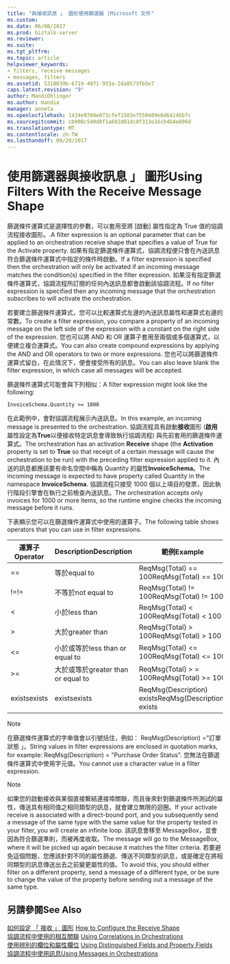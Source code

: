 ```yaml
---
title: "與接收訊息 」 圖形使用篩選器 |Microsoft 文件"
ms.custom: 
ms.date: 06/08/2017
ms.prod: biztalk-server
ms.reviewer: 
ms.suite: 
ms.tgt_pltfrm: 
ms.topic: article
helpviewer_keywords:
- filters, receive messages
- messages, filters
ms.assetid: 5310039b-6719-4971-933a-2da0573fb5e7
caps.latest.revision: "9"
author: MandiOhlinger
ms.author: mandia
manager: anneta
ms.openlocfilehash: 1434e9704e073cfef1503ef550409e6d6414bb7c
ms.sourcegitcommit: cb908c540d8f1a692d01dc8f313e16cb4b4e696d
ms.translationtype: MT
ms.contentlocale: zh-TW
ms.lasthandoff: 09/20/2017
---
```

# <a name="using-filters-with-the-receive-message-shape"></a><span data-ttu-id="6d66c-102">使用篩選器與接收訊息 」 圖形</span><span class="sxs-lookup"><span data-stu-id="6d66c-102">Using Filters With the Receive Message Shape</span></span>
<span data-ttu-id="6d66c-103">篩選條件運算式是選擇性的參數，可以套用至將 [啟動] 屬性指定為 True 值的協調流程接收圖形。.</span><span class="sxs-lookup"><span data-stu-id="6d66c-103">A filter expression is an optional parameter that can be applied to an orchestration receive shape that specifies a value of True for the Activate property.</span></span> <span data-ttu-id="6d66c-104">如果有指定篩選條件運算式，協調流程便只會在內送訊息符合篩選條件運算式中指定的條件時啟動。</span><span class="sxs-lookup"><span data-stu-id="6d66c-104">If a filter expression is specified then the orchestration will only be activated if an incoming message matches the condition(s) specified in the filter expression.</span></span> <span data-ttu-id="6d66c-105">如果沒有指定篩選條件運算式，協調流程所訂閱的任何內送訊息都會啟動該協調流程。</span><span class="sxs-lookup"><span data-stu-id="6d66c-105">If no filter expression is specified then any incoming message that the orchestration subscribes to will activate the orchestration.</span></span>  
  
 <span data-ttu-id="6d66c-106">若要建立篩選條件運算式，您可以比較運算式左邊的內送訊息屬性和運算式右邊的常數。</span><span class="sxs-lookup"><span data-stu-id="6d66c-106">To create a filter expression, you compare a property of an incoming message on the left side of the expression with a constant on the right side of the expression.</span></span> <span data-ttu-id="6d66c-107">您也可以將 AND 和 OR 運算子套用至兩個或多個運算式，以便建立複合運算式。</span><span class="sxs-lookup"><span data-stu-id="6d66c-107">You can also create compound expressions by applying the AND and OR operators to two or more expressions.</span></span> <span data-ttu-id="6d66c-108">您也可以將篩選條件運算式留白，在此情況下，便會接受所有的訊息。</span><span class="sxs-lookup"><span data-stu-id="6d66c-108">You can also leave blank the filter expression, in which case all messages will be accepted.</span></span>  
  
 <span data-ttu-id="6d66c-109">篩選條件運算式可能會與下列相似：</span><span class="sxs-lookup"><span data-stu-id="6d66c-109">A filter expression might look like the following:</span></span>  
  
```  
InvoiceSchema.Quantity >= 1000  
```  
  
 <span data-ttu-id="6d66c-110">在此範例中，會對協調流程展示內送訊息。</span><span class="sxs-lookup"><span data-stu-id="6d66c-110">In this example, an incoming message is presented to the orchestration.</span></span> <span data-ttu-id="6d66c-111">協調流程具有啟動**接收**圖形 (**啟用**屬性設定為**True**以便接收特定訊息會導致執行協調流程) 與先前套用的篩選條件運算式。</span><span class="sxs-lookup"><span data-stu-id="6d66c-111">The orchestration has an activation **Receive** shape (the **Activation** property is set to **True** so that receipt of a certain message will cause the orchestration to be run) with the preceding filter expression applied to it.</span></span> <span data-ttu-id="6d66c-112">內送的訊息都應該要有命名空間中稱為 Quantity 的屬性**InvoiceSchema**。</span><span class="sxs-lookup"><span data-stu-id="6d66c-112">The incoming message is expected to have property called Quantity in the namespace **InvoiceSchema**.</span></span> <span data-ttu-id="6d66c-113">協調流程只接受 1000 個以上項目的發票，因此執行階段引擎會在執行之前檢查內送訊息。</span><span class="sxs-lookup"><span data-stu-id="6d66c-113">The orchestration accepts only invoices for 1000 or more items, so the runtime engine checks the incoming message before it runs.</span></span>  
  
 <span data-ttu-id="6d66c-114">下表顯示您可以在篩選條件運算式中使用的運算子。</span><span class="sxs-lookup"><span data-stu-id="6d66c-114">The following table shows operators that you can use in filter expressions.</span></span>  
  
|<span data-ttu-id="6d66c-115">運算子</span><span class="sxs-lookup"><span data-stu-id="6d66c-115">Operator</span></span>|<span data-ttu-id="6d66c-116">Description</span><span class="sxs-lookup"><span data-stu-id="6d66c-116">Description</span></span>|<span data-ttu-id="6d66c-117">範例</span><span class="sxs-lookup"><span data-stu-id="6d66c-117">Example</span></span>|  
|--------------|-----------------|-------------|  
|==|<span data-ttu-id="6d66c-118">等於</span><span class="sxs-lookup"><span data-stu-id="6d66c-118">equal to</span></span>|<span data-ttu-id="6d66c-119">ReqMsg(Total) == 100</span><span class="sxs-lookup"><span data-stu-id="6d66c-119">ReqMsg(Total) == 100</span></span>|  
|<span data-ttu-id="6d66c-120">!=</span><span class="sxs-lookup"><span data-stu-id="6d66c-120">!=</span></span>|<span data-ttu-id="6d66c-121">不等於</span><span class="sxs-lookup"><span data-stu-id="6d66c-121">not equal to</span></span>|<span data-ttu-id="6d66c-122">ReqMsg(Total) != 100</span><span class="sxs-lookup"><span data-stu-id="6d66c-122">ReqMsg(Total) != 100</span></span>|  
|<|<span data-ttu-id="6d66c-123">小於</span><span class="sxs-lookup"><span data-stu-id="6d66c-123">less than</span></span>|<span data-ttu-id="6d66c-124">ReqMsg(Total) \< 100</span><span class="sxs-lookup"><span data-stu-id="6d66c-124">ReqMsg(Total) \< 100</span></span>|  
|>|<span data-ttu-id="6d66c-125">大於</span><span class="sxs-lookup"><span data-stu-id="6d66c-125">greater than</span></span>|<span data-ttu-id="6d66c-126">ReqMsg(Total) > 100</span><span class="sxs-lookup"><span data-stu-id="6d66c-126">ReqMsg(Total) > 100</span></span>|  
|<=|<span data-ttu-id="6d66c-127">小於或等於</span><span class="sxs-lookup"><span data-stu-id="6d66c-127">less than or equal to</span></span>|<span data-ttu-id="6d66c-128">ReqMsg(Total) \<= 100</span><span class="sxs-lookup"><span data-stu-id="6d66c-128">ReqMsg(Total) \<= 100</span></span>|  
|>=|<span data-ttu-id="6d66c-129">大於或等於</span><span class="sxs-lookup"><span data-stu-id="6d66c-129">greater than or equal to</span></span>|<span data-ttu-id="6d66c-130">ReqMsg(Total) > = 100</span><span class="sxs-lookup"><span data-stu-id="6d66c-130">ReqMsg(Total) >= 100</span></span>|  
|<span data-ttu-id="6d66c-131">exists</span><span class="sxs-lookup"><span data-stu-id="6d66c-131">exists</span></span>|<span data-ttu-id="6d66c-132">exists</span><span class="sxs-lookup"><span data-stu-id="6d66c-132">exists</span></span>|<span data-ttu-id="6d66c-133">ReqMsg(Description) exists</span><span class="sxs-lookup"><span data-stu-id="6d66c-133">ReqMsg(Description) exists</span></span>|  
  
> [!NOTE]
>  <span data-ttu-id="6d66c-134">在篩選條件運算式的字串值會以引號括住，例如： ReqMsg(Description) ="訂單狀態 」。</span><span class="sxs-lookup"><span data-stu-id="6d66c-134">String values in filter expressions are enclosed in quotation marks, for example: ReqMsg(Description) = "Purchase Order Status".</span></span> <span data-ttu-id="6d66c-135">您無法在篩選條件運算式中使用字元值。</span><span class="sxs-lookup"><span data-stu-id="6d66c-135">You cannot use a character value in a filter expression.</span></span>  
  
> [!NOTE]
>  <span data-ttu-id="6d66c-136">如果您的啟動接收與某個直接繫結連接埠關聯，而且後來針對篩選條件所測試的屬性，傳送具有相同值之相同類型的訊息，就會建立無限的迴圈。</span><span class="sxs-lookup"><span data-stu-id="6d66c-136">If your activate receive is associated with a direct-bound port, and you subsequently send a message of the same type with the same value for the property tested in your filter, you will create an infinite loop.</span></span> <span data-ttu-id="6d66c-137">該訊息會移至 MessageBox，並會因為符合篩選準則，而被再度收取。</span><span class="sxs-lookup"><span data-stu-id="6d66c-137">The message will go to the MessageBox, where it will be picked up again because it matches the filter criteria.</span></span> <span data-ttu-id="6d66c-138">若要避免這個問題，您應該針對不同的屬性篩選、傳送不同類型的訊息，或是確定在將相同類型的訊息傳送出去之前變更屬性的值。</span><span class="sxs-lookup"><span data-stu-id="6d66c-138">To avoid this, you should either filter on a different property, send a message of a different type, or be sure to change the value of the property before sending out a message of the same type.</span></span>  
  
## <a name="see-also"></a><span data-ttu-id="6d66c-139">另請參閱</span><span class="sxs-lookup"><span data-stu-id="6d66c-139">See Also</span></span>  
 <span data-ttu-id="6d66c-140">[如何設定 「 接收 」 圖形](../core/how-to-configure-the-receive-shape.md) </span><span class="sxs-lookup"><span data-stu-id="6d66c-140">[How to Configure the Receive Shape](../core/how-to-configure-the-receive-shape.md) </span></span>  
 <span data-ttu-id="6d66c-141">[協調流程中使用的相互關聯](../core/using-correlations-in-orchestrations.md) </span><span class="sxs-lookup"><span data-stu-id="6d66c-141">[Using Correlations in Orchestrations](../core/using-correlations-in-orchestrations.md) </span></span>  
 <span data-ttu-id="6d66c-142">[使用辨別的欄位和屬性欄位](../core/using-distinguished-fields-and-property-fields.md) </span><span class="sxs-lookup"><span data-stu-id="6d66c-142">[Using Distinguished Fields and Property Fields](../core/using-distinguished-fields-and-property-fields.md) </span></span>  
 [<span data-ttu-id="6d66c-143">協調流程中使用訊息</span><span class="sxs-lookup"><span data-stu-id="6d66c-143">Using Messages in Orchestrations</span></span>](../core/using-messages-in-orchestrations.md)